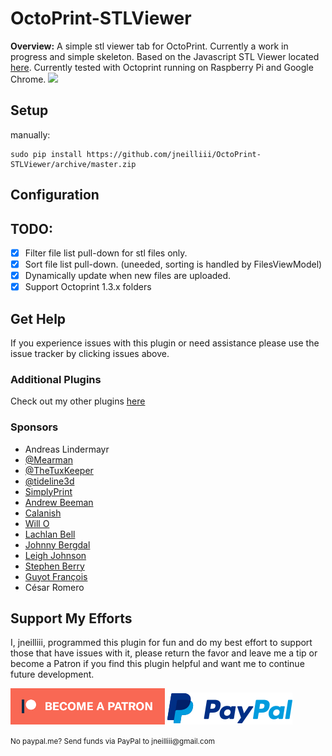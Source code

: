 # OctoPrint-STLViewer

**Overview:** A simple stl viewer tab for OctoPrint. Currently a work in progress and simple skeleton.  Based on the Javascript STL Viewer located [here](https://code.google.com/p/jsc3d/). Currently tested with Octoprint running on Raspberry Pi and Google Chrome.
<img src="https://raw.githubusercontent.com/jneilliii/Octoprint-STLViewer/master/screenshot.jpg">
## Setup

manually:

    sudo pip install https://github.com/jneilliii/OctoPrint-STLViewer/archive/master.zip

## Configuration

## TODO:
* [x] Filter file list pull-down for stl files only.
* [x] Sort file list pull-down. (uneeded, sorting is handled by FilesViewModel)
* [x] Dynamically update when new files are uploaded.
* [x] Support Octoprint 1.3.x folders

## Get Help

If you experience issues with this plugin or need assistance please use the issue tracker by clicking issues above.

### Additional Plugins

Check out my other plugins [here](https://plugins.octoprint.org/by_author/#jneilliii)

### Sponsors
- Andreas Lindermayr
- [@Mearman](https://github.com/Mearman)
- [@TheTuxKeeper](https://github.com/thetuxkeeper)
- [@tideline3d](https://github.com/tideline3d/)
- [SimplyPrint](https://simplyprint.dk/)
- [Andrew Beeman](https://github.com/Kiendeleo)
- [Calanish](https://github.com/calanish)
- [Will O](https://github.com/4wrxb)
- [Lachlan Bell](https://lachy.io/)
- [Johnny Bergdal](https://github.com/bergdahl)
- [Leigh Johnson](https://github.com/leigh-johnson)
- [Stephen Berry](https://github.com/berrystephenw)
- [Guyot François](https://github.com/iFrostizz)
- César Romero

## Support My Efforts
I, jneilliii, programmed this plugin for fun and do my best effort to support those that have issues with it, please return the favor and leave me a tip or become a Patron if you find this plugin helpful and want me to continue future development.

[![Patreon](patreon-with-text-new.png)](https://www.patreon.com/jneilliii) [![paypal](paypal-with-text.png)](https://paypal.me/jneilliii)

<small>No paypal.me? Send funds via PayPal to jneilliii&#64;gmail&#46;com</small>
